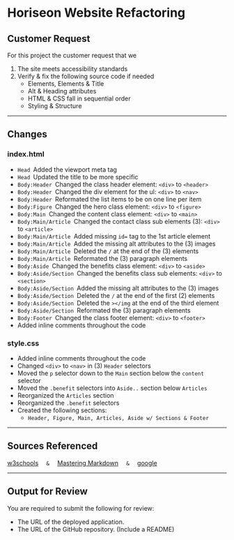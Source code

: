# Horiseon Website Refactoring

## Customer Request
For this project the customer request that we 

1. The site meets accessibility standards
2. Verify & fix the following source code if needed
    - Elements, Elements & Title
    - Alt & Heading attributes
    - HTML & CSS fall in sequential order
    - Styling & Structure
---

## Changes

### index.html
- `Head `Added the viewport meta tag
- `Head `Updated the title to be more specific
- `Body:Header `Changed the class header element: `<div>` to `<header>`
- `Body:Header `Changed the div element for the ul: `<div>` to `<nav>`
- `Body:Header `Reformated the list items to be on one line per item
- `Body:Figure `Changed the hero class element: `<div>` to `<figure>`
- `Body:Main `Changed the content class element: `<div>` to `<main>`
- `Body:Main/Article `Changed the contact class sub elements (3): `<div>` to `<article>`
- `Body:Main/Article `Added missing `id=` tag to the 1st article element
- `Body:Main/Article `Added the missing alt attributes to the (3) images
- `Body:Main/Article `Deleted the `/` at the end of the (3) elements
- `Body:Main/Article `Reformated the (3) paragraph elements
- `Body:Aside `Changed the benefits class element: `<div>` to `<aside>`
- `Body:Aside/Section `Changed the benefits class sub elements: `<div>` to `<section>`
- `Body:Aside/Section `Added the missing alt attributes to the (3) images
- `Body:Aside/Section `Deleted the `/` at the end of the first (2) elements
- `Body:Aside/Section `Deleted the `></img` at the end of the third element
- `Body:Aside/Section `Reformated the (3) paragraph elements
- `Body:Footer `Changed the class footer element: `<div>` to `<footer>`
- Added inline comments throughout the code

### style.css
- Added inline comments throughout the code
- Changed `<div>` to `<nav>` in (3) `Header` selectors
- Moved the `p` selector down to the `Main` section below the `content `selector
- Moved the `.benefit` selectors into `Aside..` section below `Articles`
- Reorganized the `Articles` section
- Reorganized the `.benefit` selectors
- Created the following sections:
    - `Header, Figure, Main, Articles, Aside w/ Sections & Footer`
---

## Sources Referenced 

[w3schools](https://www.w3schools.com/html/html5_semantic_elements.asp) `   &   ` 
[Mastering Markdown](https://guides.github.com/features/mastering-markdown/) `   &   ` 
[google](https://www.google.com/)

---

## Output for Review

You are required to submit the following for review:

- The URL of the deployed application.
- The URL of the GitHub repository. (Include a README)